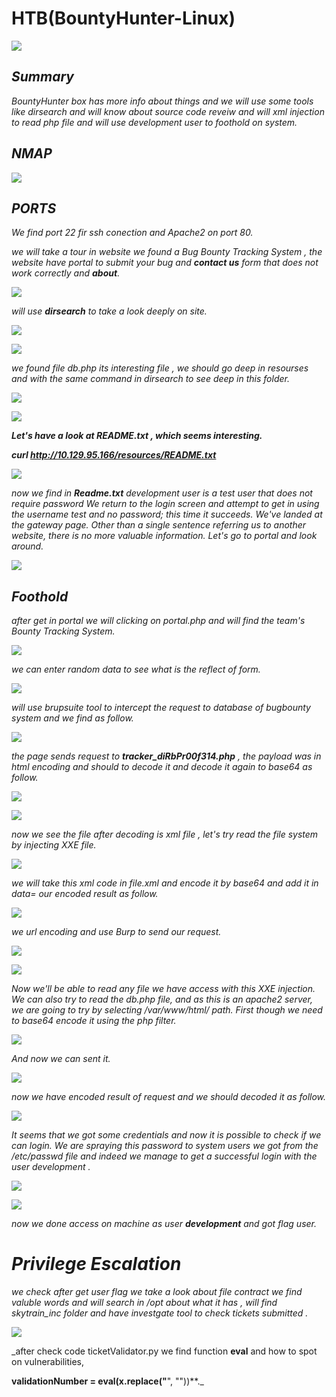 
HTB(BountyHunter-Linux)
=======================


![](/Assets/HTB/BountyHunter/assets/BountyHunter.png)

_**Summary**_ 
-------------
_BountyHunter box has more info about things and we will use some tools like dirsearch and will know about source code reveiw and will xml injection to read php file and will use development user to foothold on system._


_**NMAP**_
----------

![](/Assets/HTB/BountyHunter/assets/nmap1.png)

_**PORTS**_
-----------
_We find port 22 fir ssh conection and Apache2 on port 80._ 

_we will take a tour in website we found a Bug Bounty Tracking System , the website have portal to submit your bug and **contact us** form that does not work correctly and **about**._

![](/Assets/HTB/BountyHunter/assets/web.png)


_will use **dirsearch** to take a look deeply on site._

![](/Assets/HTB/BountyHunter/assets/dirsearch.png)




![](/Assets/HTB/BountyHunter/assets/dirsearch1.png)



_we found file db.php its interesting file , we should go deep in resourses and with the same command in dirsearch to see deep in this folder._



![](/Assets/HTB/BountyHunter/assets/dirsearch2.png)



![](/Assets/HTB/BountyHunter/assets/dirsearch3.png)


_**Let's have a look at README.txt , which seems interesting.**_

_**curl http://10.129.95.166/resources/README.txt**_

![](/Assets/HTB/BountyHunter/assets/readme.png)


_now we find in **Readme.txt** development user is a test user that does not require password We return to the login
screen and attempt to get in using the username test and no password; this time it succeeds. We've landed
at the gateway page. Other than a single sentence referring us to another website, there is no more
valuable information. Let's go to portal and look around._


![](/Assets/HTB/BountyHunter/assets/portal.png)


_**Foothold**_
--------------
_after get in portal we will clicking on portal.php and will find the team's Bounty Tracking System._

![](/Assets/HTB/BountyHunter/assets/portal1.png)

_we can enter random data to see what is the reflect of form._ 

![](/Assets/HTB/BountyHunter/assets/pagedata.png)

_will use brupsuite tool to intercept the request to database of bugbounty system and we find as follow._ 

![](/Assets/HTB/BountyHunter/assets/burp1.png)


_the page sends request to **tracker_diRbPr00f314.php** , the payload was in html encoding and should to decode it and decode it again to base64 as follow._


![](/Assets/HTB/BountyHunter/assets/base64+.png)

![](/Assets/HTB/BountyHunter/assets/xmlcode.png)

_now we see the file after decoding is xml file , let's try read the file system by injecting XXE file._ 


![](/Assets/HTB/BountyHunter/assets/xxe.png)


_we will take this xml code in file.xml and encode it by base64 and add it in data= our encoded result as follow._ 

![](/Assets/HTB/BountyHunter/assets/coder.png)

_we url encoding and use Burp to send our request._ 

![](/Assets/HTB/BountyHunter/assets/response.png)

![](/Assets/HTB/BountyHunter/assets/r2.png)

_Now we'll be able to read any file we have access with this XXE injection. We can also try to read the db.php
file, and as this is an apache2 server, we are going to try by selecting */var/www/html/* path. First though we
need to base64 encode it using the php filter._


![](/Assets/HTB/BountyHunter/assets/xxe1.png)


_And now we can sent it._

![](/Assets/HTB/BountyHunter/assets/hash.png)

_now we have encoded result of request and we should decoded it as follow._

![](/Assets/HTB/BountyHunter/assets/password.png)

_It seems that we got some credentials and now it is possible to check if we can login. We are spraying this
password to system users we got from the /etc/passwd file and indeed we manage to get a successful
login with the user development ._

![](/Assets/HTB/BountyHunter/assets/ssh.png)

![](/Assets/HTB/BountyHunter/assets/user.png)

_now we done access on machine as user **development** and got flag user._

_**Privilege Escalation**_
===========================

_we check after get user flag we take a look about file contract we find valuble words and will search in /opt about what it has , will find skytrain_inc folder and have investgate tool to check tickets submitted ._

![](/Assets/HTB/BountyHunter/assets/contract.png)

_after check code ticketValidator.py we find function **eval** and how to spot on vulnerabilities, 

**validationNumber = eval(x.replace("**", ""))**._
